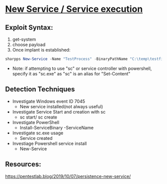 # [New Service / Service execution](https://attack.mitre.org/techniques/T1569/002/)

## Exploit Syntax:
 
1. get-system
2. choose payload
3. Once implant is established:
```powershell
sharpps New-Service -Name "TestProcess" -BinaryPathName "C:\temp\testfile.exe" -Description "Test run" -StartupType Automatic
```

 * Note: if attempting to use "sc" or service controller with powershell, specify it as "sc.exe" as "sc" is an alias for "Set-Content"

## Detection Techniques 
* Investigate Windows event ID 7045 
    * New service installed(not always useful)
* Investigate Service Start and creation with sc 
    * sc start/ sc create
* Investigate PowerShell 
    * Install-ServiceBinary -ServiceName
* Investigate sc.exe usage 
    * Service created
* Investiage Powershell service install
    * New-Service

## Resources:
https://pentestlab.blog/2019/10/07/persistence-new-service/